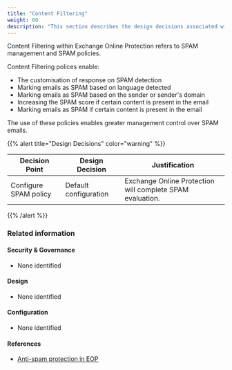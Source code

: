 ```yaml
---
title: "Content Filtering"
weight: 60
description: "This section describes the design decisions associated with Content Filtering Microsoft 365 security features for system(s) built using ASD's Blueprint for Secure Cloud."
---
```


Content Filtering within Exchange Online Protection refers to SPAM management and SPAM policies.

Content Filtering polices enable:

* The customisation of response on SPAM detection
* Marking emails as SPAM based on language detected
* Marking emails as SPAM based on the sender or sender's domain
* Increasing the SPAM score if certain content is present in the email
* Marking emails as SPAM if certain content is present in the email

The use of these policies enables greater management control over SPAM emails.

{{% alert title="Design Decisions" color="warning" %}}

| Decision Point        | Design Decision       | Justification                                             |
|-----------------------|-----------------------|-----------------------------------------------------------|
| Configure SPAM policy | Default configuration | Exchange Online Protection will complete SPAM evaluation. |

{{% /alert %}}

### Related information

#### Security & Governance

* None identified

#### Design

* None identified

#### Configuration

* None identified

#### References

* [Anti-spam protection in EOP](https://docs.microsoft.com/microsoft-365/security/office-365-security/anti-spam-protection?view=o365-worldwide)